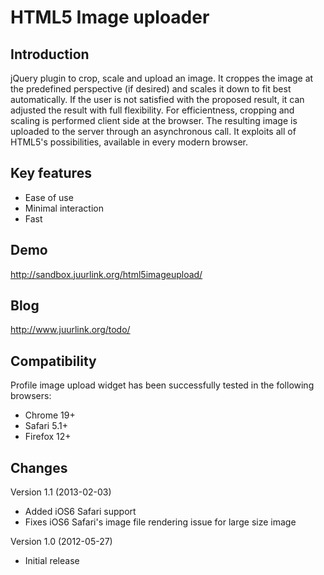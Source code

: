 HTML5 Image uploader
====================

Introduction
------------

jQuery plugin to crop, scale and upload an image. It croppes the image at the predefined perspective (if desired) and scales it down to fit best automatically. If the user is not satisfied with the proposed result, it can adjusted the result with full flexibility. For efficientness, cropping and scaling is performed client side at the browser. The resulting image is uploaded to the server through an asynchronous call. It exploits all of HTML5's possibilities, available in every modern browser.

Key features
------------

* Ease of use
* Minimal interaction
* Fast

Demo
----
http://sandbox.juurlink.org/html5imageupload/

Blog
----
http://www.juurlink.org/todo/

Compatibility
-------------
Profile image upload widget has been successfully tested in the following browsers:

* Chrome 19+
* Safari 5.1+
* Firefox 12+

Changes
-------
Version 1.1 (2013-02-03)
* Added iOS6 Safari support
* Fixes iOS6 Safari's image file rendering issue for large size image

Version 1.0 (2012-05-27)
* Initial release
